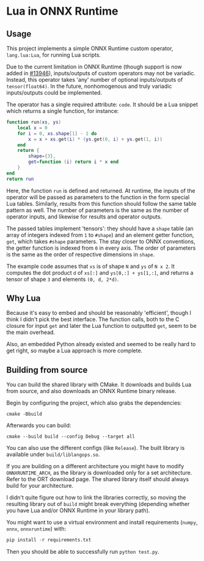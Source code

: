 # Lua in ONNX Runtime

## Usage

This project implements a simple ONNX Runtime custom operator, `lang.lua:Lua`, for running Lua scripts.

Due to the current limitation in ONNX Runtime (though support is now added in [#13946](https://github.com/microsoft/onnxruntime/pull/13946)), inputs/outputs of custom operators may not be variadic. Instead, this operator takes 'any' number of optional inputs/outputs of `tensor(float64)`. In the future, nonhomogenous and truly variadic inputs/outputs could be implemented.

The operator has a single required attribute: `code`. It should be a Lua snippet which returns a single function, for instance:

```lua
function run(xs, ys)
    local x = 0
    for i = 0, xs.shape[1] - 1 do
        x = x + xs.get(i) * (ys.get(0, i) + ys.get(1, i))
    end
    return {
        shape={3},
        get=function (i) return i * x end
    }
end
return run
```

Here, the function `run` is defined and returned. At runtime, the inputs of the operator will be passed as parameters to the function in the form special Lua tables. Similarly, results from this function should follow the same table pattern as well. The number of parameters is the same as the number of operator inputs, and likewise for results and operator outputs.

The passed tables implement 'tensors': they should have a `shape` table (an array of integers indexed from `1` to `#shape`) and an element getter function, `get`, which takes `#shape` parameters. The stay closer to ONNX conventions, the getter function is indexed from `0` in every axis. The order of parameters is the same as the order of respective dimensions in `shape`.

The example code assumes that `xs` is of shape `N` and `ys` of `N x 2`. It computes the dot product `d` of `xs[:]` and `ys[0,:] + ys[1,:]`, and returns a tensor of shape `3` and elements `(0, d, 2*d)`.

## Why Lua

Because it's easy to embed and should be reasonably 'efficient', though I think I didn't pick the best interface. The function calls, both to the C closure for input `get` and later the Lua function to outputted `get`, seem to be the main overhead.

Also, an embedded Python already existed and seemed to be really hard to get right, so maybe a Lua approach is more complete.

## Building from source

You can build the shared library with CMake. It downloads and builds Lua from source, and also downloads an ONNX Runtime binary release.

Begin by configuring the project, which also grabs the dependencies:

```
cmake -Bbuild
```

Afterwards you can build:

```
cmake --build build --config Debug --target all
```

You can also use the different configs (like `Release`). The built library is available under `build/liblangops.so`.

If you are building on a different architecture you might have to modify `ONNXRUNTIME_ARCH`, as the library is downloaded only for a set architecture. Refer to the ORT download page. The shared library itself should always build for your architecture.

I didn't quite figure out how to link the libraries correctly, so moving the resulting library out of `build` might break everything (depending whether you have Lua and/or ONNX Runtime in your library path).

You might want to use a virtual environment and install requirements (`numpy`, `onnx`, `onnxruntime`) with:

```py
pip install -r requirements.txt
```

Then you should be able to successfully run `python test.py`.
